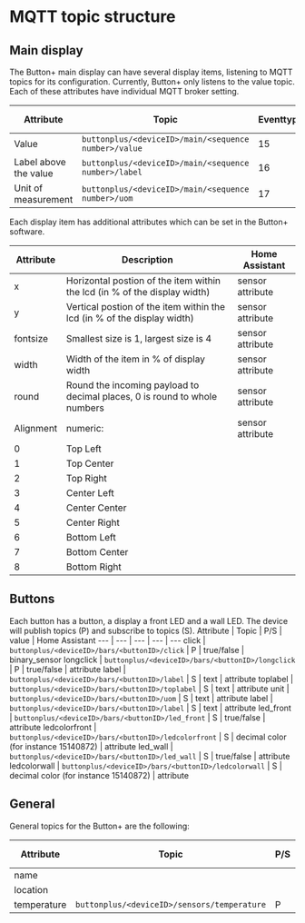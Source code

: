 # MQTT topic structure

## Main display
The Button+ main display can have several display items, listening to MQTT topics for its configuration. Currently, Button+ only listens to the value topic. Each of these attributes have individual MQTT broker setting.

Attribute | Topic | Eventtype | Future | Home Assistant
 --- | --- | --- | --- | ---
 Value | `buttonplus/<deviceID>/main/<sequence number>/value`  | 15 | | sensor
 Label above the value | `buttonplus/<deviceID>/main/<sequence number>/label`  | 16 | x | sensor attribute
 Unit of measurement | `buttonplus/<deviceID>/main/<sequence number>/uom` |  17 | x | sensor attribute

Each display item has additional attributes which can be set in the Button+ software.

Attribute | Description | Home Assistant 
--- | --- | ---
x | Horizontal postion of the item within the lcd (in % of the display width) | sensor attribute
y | Vertical postion of the item within the lcd (in % of the display width)| sensor attribute
fontsize | Smallest size is 1, largest size is 4| sensor attribute
width | Width of the item in % of display width| sensor attribute
round | Round the incoming payload to decimal places, 0 is round to whole numbers| sensor attribute
Alignment | numeric: | sensor attribute
0            | Top Left
1            | Top Center
2            | Top Right
3            | Center Left
4            | Center Center
5            | Center Right
6            | Bottom Left
7            | Bottom Center
8            | Bottom Right    

## Buttons
Each button has a button, a display a front LED and a wall LED. The device will publish topics (P) and subscribe to topics (S).
Attribute | Topic | P/S | value | Home Assistant
--- | --- | --- | --- | ---
click | `buttonplus/<deviceID>/bars/<buttonID>/click` | P | true/false | binary_sensor
longclick | `buttonplus/<deviceID>/bars/<buttonID>/longclick` | P | true/false | attribute
label | `buttonplus/<deviceID>/bars/<buttonID>/label` | S | text | attribute
toplabel | `buttonplus/<deviceID>/bars/<buttonID>/toplabel` | S | text | attribute
unit | `buttonplus/<deviceID>/bars/<buttonID>/uom` | S | text | attribute
label | `buttonplus/<deviceID>/bars/<buttonID>/label` | S | text | attribute
led_front | `buttonplus/<deviceID>/bars/<buttonID>/led_front` | S | true/false | attribute
ledcolorfront | `buttonplus/<deviceID>/bars/<buttonID>/ledcolorfront` | S | decimal color (for instance 15140872) | attribute
led_wall | `buttonplus/<deviceID>/bars/<buttonID>/led_wall` | S | true/false | attribute
ledcolorwall | `buttonplus/<deviceID>/bars/<buttonID>/ledcolorwall` | S | decimal color (for instance 15140872) | attribute

## General
General topics for the Button+ are the following:

Attribute | Topic | P/S | value | Home Assistant
--- | --- | --- | --- | ---
name | | | 
location |||
temperature | `buttonplus/<deviceID>/sensors/temperature` | P | number | sensor
